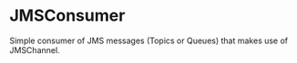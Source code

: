 JMSConsumer
===========

Simple consumer of JMS messages (Topics or Queues) that makes use of JMSChannel.
